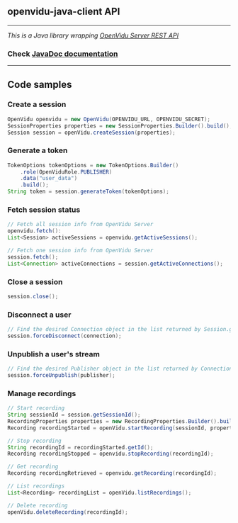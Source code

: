 <h2 id="section-title">openvidu-java-client API</h2>
<hr>

_This is a Java library wrapping [OpenVidu Server REST API](/reference-docs/REST-API/)_

<h3>Check <a href="../../../api/openvidu-java-client/">JavaDoc documentation</a></h3>

<hr>

## Code samples

### Create a session

```java
OpenVidu openvidu = new OpenVidu(OPENVIDU_URL, OPENVIDU_SECRET);
SessionProperties properties = new SessionProperties.Builder().build();
Session session = openVidu.createSession(properties);
```

### Generate a token

```java
TokenOptions tokenOptions = new TokenOptions.Builder()
    .role(OpenViduRole.PUBLISHER)
    .data("user_data")
    .build();
String token = session.generateToken(tokenOptions);
```

### Fetch session status

```java
// Fetch all session info from OpenVidu Server
openvidu.fetch():
List<Session> activeSessions = openvidu.getActiveSessions();

// Fetch one session info from OpenVidu Server
session.fetch();
List<Connection> activeConnections = session.getActiveConnections();
```

### Close a session

```java
session.close();
```

### Disconnect a user

```java
// Find the desired Connection object in the list returned by Session.getActiveConnections()
session.forceDisconnect(connection);
```

### Unpublish a user's stream

```java
// Find the desired Publisher object in the list returned by Connection.getPublishers()
session.forceUnpublish(publisher);
```

### Manage recordings

```java
// Start recording
String sessionId = session.getSessionId();
RecordingProperties properties = new RecordingProperties.Builder().build();
Recording recordingStarted = openVidu.startRecording(sessionId, properties);

// Stop recording
String recordingId = recordingStarted.getId();
Recording recordingStopped = openvidu.stopRecording(recordingId);

// Get recording
Recording recordingRetrieved = openvidu.getRecording(recordingId);

// List recordings
List<Recording> recordingList = openVidu.listRecordings();

// Delete recording
openVidu.deleteRecording(recordingId);
```

<br>
